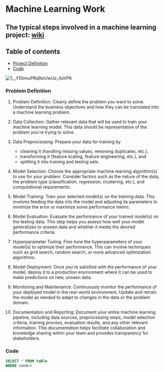 # Machine Learning Work
## The typical steps involved in a machine learning project: [wiki](https://en.wikipedia.org/wiki/Machine_learning)

## Table of contents

- [Project Definition](#problem-definition)
- [Code](#code)

![1__FEbmuPRq9izUwUz_4aVPA](https://github.com/NavyaMohanKK/machinelearningwork/assets/157999445/6b7dcc45-8b3f-49f9-9d8f-090a7d87dca1)

### Problem Definition
1. Problem Definition: Clearly define the problem you want to solve. Understand the business objectives and how they can be translated into a machine learning problem.
   
3. Data Collection: Gather relevant data that will be used to train your machine learning model. This data should be representative of the problem you're trying to solve.
4. Data Preprocessing: Prepare your data for training by
   - cleaning it (handling missing values, removing duplicates, etc.),
   - transforming it (feature scaling, feature engineering, etc.), and
   - splitting it into training and testing sets.
5. Model Selection: Choose the appropriate machine learning algorithm(s) to use for your problem. Consider factors such as the nature of the data, the problem type (classification, regression, clustering, etc.), and computational requirements.
6. Model Training: Train your selected model(s) on the training data. This involves feeding the data into the model and adjusting its parameters to minimize the error or maximize some performance metric.
7. Model Evaluation: Evaluate the performance of your trained model(s) on the testing data. This step helps you assess how well your model generalizes to unseen data and whether it meets the desired performance criteria.
8. Hyperparameter Tuning: Fine-tune the hyperparameters of your model(s) to optimize their performance. This can involve techniques such as grid search, random search, or more advanced optimization algorithms.
9. Model Deployment: Once you're satisfied with the performance of your model, deploy it to a production environment where it can be used to make predictions on new, unseen data.
10. Monitoring and Maintenance: Continuously monitor the performance of your deployed model in the real-world environment. Update and retrain the model as needed to adapt to changes in the data or the problem domain.
11. Documentation and Reporting: Document your entire machine learning pipeline, including data sources, preprocessing steps, model selection criteria, training process, evaluation results, and any other relevant information. This documentation helps facilitate collaboration and knowledge sharing within your team and provides transparency for stakeholders.


### Code

```sql
SELECT * FROM table
WHERE cond=4
